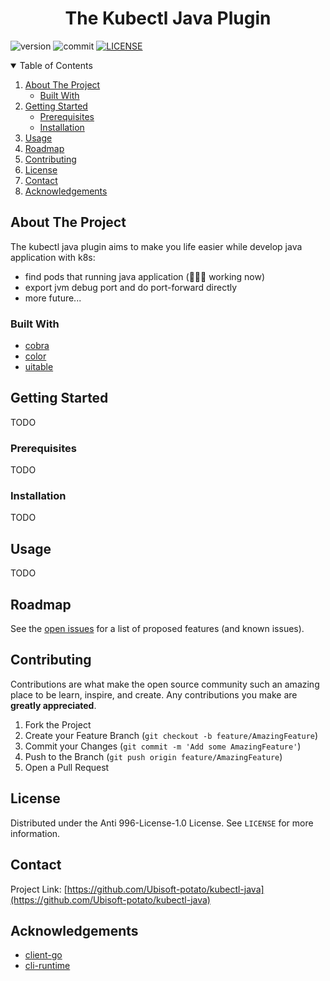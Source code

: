<h1 align="center">The Kubectl Java Plugin</h1>

![version][go-shield]
![commit][commit-shield]
[![LICENSE][license-shield]][anti-996-url]

<!-- TABLE OF CONTENTS -->
<details open="open">
  <summary>Table of Contents</summary>
  <ol>
    <li>
      <a href="#about-the-project">About The Project</a>
      <ul>
        <li><a href="#built-with">Built With</a></li>
      </ul>
    </li>
    <li>
      <a href="#getting-started">Getting Started</a>
      <ul>
        <li><a href="#prerequisites">Prerequisites</a></li>
        <li><a href="#installation">Installation</a></li>
      </ul>
    </li>
    <li><a href="#usage">Usage</a></li>
    <li><a href="#roadmap">Roadmap</a></li>
    <li><a href="#contributing">Contributing</a></li>
    <li><a href="#license">License</a></li>
    <li><a href="#contact">Contact</a></li>
    <li><a href="#acknowledgements">Acknowledgements</a></li>
  </ol>
</details>



<!-- ABOUT THE PROJECT -->

## About The Project

The kubectl java plugin aims to make you life easier while develop java application with k8s:

* find pods that running java application (👨🏻‍💻 working now)
* export jvm debug port and do port-forward directly
* more future...

### Built With

* [cobra](https://github.com/spf13/cobra)
* [color](https://github.com/fatih/color)
* [uitable](https://github.com/gosuri/uitable)

<!-- GETTING STARTED -->

## Getting Started

TODO

### Prerequisites

TODO

### Installation

TODO

<!-- USAGE EXAMPLES -->

## Usage

TODO


<!-- ROADMAP -->

## Roadmap

See the [open issues](https://github.com/Ubisoft-potato/kubectl-java/issues) for a list of proposed features (and known
issues).



<!-- CONTRIBUTING -->

## Contributing

Contributions are what make the open source community such an amazing place to be learn, inspire, and create. Any
contributions you make are **greatly appreciated**.

1. Fork the Project
2. Create your Feature Branch (`git checkout -b feature/AmazingFeature`)
3. Commit your Changes (`git commit -m 'Add some AmazingFeature'`)
4. Push to the Branch (`git push origin feature/AmazingFeature`)
5. Open a Pull Request

<!-- LICENSE -->

## License

Distributed under the Anti 996-License-1.0 License. See `LICENSE` for more information.



<!-- CONTACT -->

## Contact

Project Link: [https://github.com/Ubisoft-potato/kubectl-java](https://github.com/Ubisoft-potato/kubectl-java)



<!-- ACKNOWLEDGEMENTS -->

## Acknowledgements

* [client-go](https://github.com/kubernetes/client-go)
* [cli-runtime](https://github.com/kubernetes/cli-runtime)

[go-shield]: https://img.shields.io/github/go-mod/go-version/Ubisoft-potato/kubectl-java

[commit-shield]: https://img.shields.io/github/last-commit/Ubisoft-potato/kubectl-java

[license-shield]: https://img.shields.io/badge/license-Anti%20996-blue.svg

[anti-996-url]: https://github.com/kattgu7/Anti-996-License